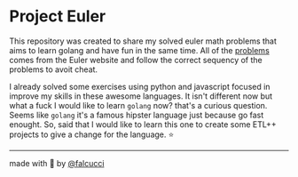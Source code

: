 # Project Euler

This repository was created to share my solved euler math problems that aims to learn golang and have fun in the same time. All of the [problems](https://projecteuler.net/archives) comes from the Euler website and follow the correct sequency of the problems to avoit cheat.

I already solved some exercises using python and javascript focused in improve my skills in these awesome languages. It isn't different now but what a fuck I would like to learn `golang` now? that's a curious question. Seems like `golang` it's a famous hipster language  just because go fast enought. So, said that I would like to learn this one to create some ETL++ projects to give a change for the language. :star:
_____
made with :purple_heart: by [@falcucci](https://github.com/falcucci)
